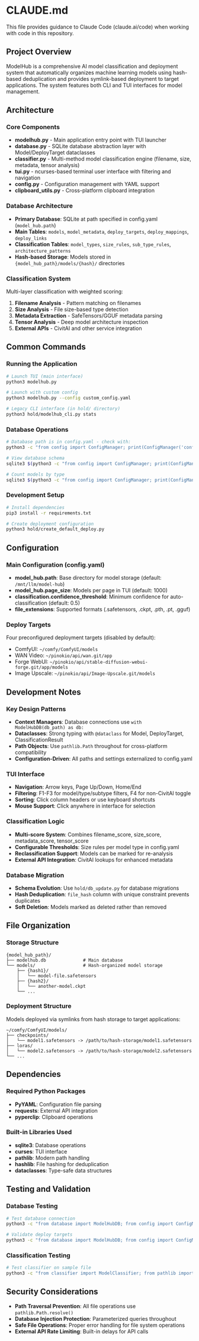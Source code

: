 # CLAUDE.md

This file provides guidance to Claude Code (claude.ai/code) when working with code in this repository.

## Project Overview

ModelHub is a comprehensive AI model classification and deployment system that automatically organizes machine learning models using hash-based deduplication and provides symlink-based deployment to target applications. The system features both CLI and TUI interfaces for model management.

## Architecture

### Core Components
- **modelhub.py** - Main application entry point with TUI launcher
- **database.py** - SQLite database abstraction layer with Model/DeployTarget dataclasses
- **classifier.py** - Multi-method model classification engine (filename, size, metadata, tensor analysis)
- **tui.py** - ncurses-based terminal user interface with filtering and navigation
- **config.py** - Configuration management with YAML support
- **clipboard_utils.py** - Cross-platform clipboard integration

### Database Architecture
- **Primary Database**: SQLite at path specified in config.yaml (`model_hub.path`)
- **Main Tables**: `models`, `model_metadata`, `deploy_targets`, `deploy_mappings`, `deploy_links`
- **Classification Tables**: `model_types`, `size_rules`, `sub_type_rules`, `architecture_patterns`
- **Hash-based Storage**: Models stored in `{model_hub_path}/models/{hash}/` directories

### Classification System
Multi-layer classification with weighted scoring:
1. **Filename Analysis** - Pattern matching on filenames
2. **Size Analysis** - File size-based type detection  
3. **Metadata Extraction** - SafeTensors/GGUF metadata parsing
4. **Tensor Analysis** - Deep model architecture inspection
5. **External APIs** - CivitAI and other service integration

## Common Commands

### Running the Application
```bash
# Launch TUI (main interface)
python3 modelhub.py

# Launch with custom config
python3 modelhub.py --config custom_config.yaml

# Legacy CLI interface (in hold/ directory)
python3 hold/modelhub_cli.py stats
```

### Database Operations
```bash
# Database path is in config.yaml - check with:
python3 -c "from config import ConfigManager; print(ConfigManager('config.yaml').get_db_path())"

# View database schema
sqlite3 $(python3 -c "from config import ConfigManager; print(ConfigManager('config.yaml').get_db_path())") ".schema"

# Count models by type
sqlite3 $(python3 -c "from config import ConfigManager; print(ConfigManager('config.yaml').get_db_path())") "SELECT primary_type, COUNT(*) FROM models WHERE deleted = 0 GROUP BY primary_type"
```

### Development Setup
```bash
# Install dependencies
pip3 install -r requirements.txt

# Create deployment configuration
python3 hold/create_default_deploy.py
```

## Configuration

### Main Configuration (config.yaml)
- **model_hub.path**: Base directory for model storage (default: `/mnt/llm/model-hub`)
- **model_hub.page_size**: Models per page in TUI (default: 1000)
- **classification.confidence_threshold**: Minimum confidence for auto-classification (default: 0.5)
- **file_extensions**: Supported formats (.safetensors, .ckpt, .pth, .pt, .gguf)

### Deploy Targets
Four preconfigured deployment targets (disabled by default):
- ComfyUI: `~/comfy/ComfyUI/models`
- WAN Video: `~/pinokio/api/wan.git/app` 
- Forge WebUI: `~/pinokio/api/stable-diffusion-webui-forge.git/app/models`
- Image Upscale: `~/pinokio/api/Image-Upscale.git/models`

## Development Notes

### Key Design Patterns
- **Context Managers**: Database connections use `with ModelHubDB(db_path) as db:`
- **Dataclasses**: Strong typing with `@dataclass` for Model, DeployTarget, ClassificationResult
- **Path Objects**: Use `pathlib.Path` throughout for cross-platform compatibility
- **Configuration-Driven**: All paths and settings externalized to config.yaml

### TUI Interface
- **Navigation**: Arrow keys, Page Up/Down, Home/End
- **Filtering**: F1-F3 for model/type/subtype filters, F4 for non-CivitAI toggle
- **Sorting**: Click column headers or use keyboard shortcuts
- **Mouse Support**: Click anywhere in interface for selection

### Classification Logic
- **Multi-score System**: Combines filename_score, size_score, metadata_score, tensor_score
- **Configurable Thresholds**: Size rules per model type in config.yaml
- **Reclassification Support**: Models can be marked for re-analysis
- **External API Integration**: CivitAI lookups for enhanced metadata

### Database Migration
- **Schema Evolution**: Use `hold/db_update.py` for database migrations
- **Hash Deduplication**: `file_hash` column with unique constraint prevents duplicates
- **Soft Deletion**: Models marked as deleted rather than removed

## File Organization

### Storage Structure
```
{model_hub_path}/
├── modelhub.db              # Main database
└── models/                  # Hash-organized model storage
    ├── {hash1}/
    │   └── model-file.safetensors
    ├── {hash2}/
    │   └── another-model.ckpt
    └── ...
```

### Deployment Structure
Models deployed via symlinks from hash storage to target applications:
```
~/comfy/ComfyUI/models/
├── checkpoints/
│   └── model1.safetensors -> /path/to/hash-storage/model1.safetensors
├── loras/
│   └── model2.safetensors -> /path/to/hash-storage/model2.safetensors
└── ...
```

## Dependencies

### Required Python Packages
- **PyYAML**: Configuration file parsing
- **requests**: External API integration
- **pyperclip**: Clipboard operations

### Built-in Libraries Used
- **sqlite3**: Database operations
- **curses**: TUI interface
- **pathlib**: Modern path handling
- **hashlib**: File hashing for deduplication
- **dataclasses**: Type-safe data structures

## Testing and Validation

### Database Testing
```bash
# Test database connection
python3 -c "from database import ModelHubDB; from config import ConfigManager; db_path = ConfigManager('config.yaml').get_db_path(); print(f'Models: {ModelHubDB(db_path).get_model_count()}')"

# Validate deploy targets
python3 -c "from database import ModelHubDB; from config import ConfigManager; db_path = ConfigManager('config.yaml').get_db_path(); print(f'Deploy targets: {len(ModelHubDB(db_path).get_deploy_targets())}')"
```

### Classification Testing
```bash
# Test classifier on sample file
python3 -c "from classifier import ModelClassifier; from pathlib import Path; classifier = ModelClassifier(); result = classifier.classify_model(Path('sample.safetensors')); print(f'Type: {result.primary_type}, Confidence: {result.confidence}')"
```

## Security Considerations

- **Path Traversal Prevention**: All file operations use `pathlib.Path.resolve()`
- **Database Injection Protection**: Parameterized queries throughout
- **Safe File Operations**: Proper error handling for file system operations
- **External API Rate Limiting**: Built-in delays for API calls